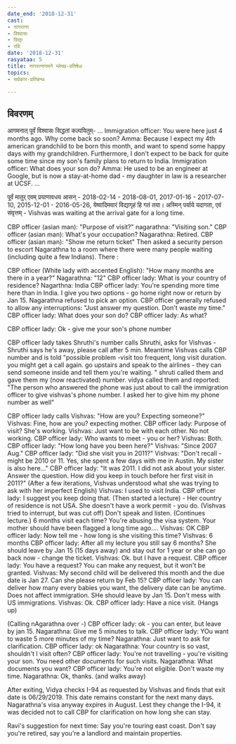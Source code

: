 ```yaml
---
date_end: '2018-12-31'
cast:
- नागरत्ना
- विश्वासः
- विद्या
- रविः
date: '2018-12-31'
rasyataa: 5
title: नागरत्नागमने म्लेच्छ-प्रतिषेधः
topics:
- सर्वकार-प्रतिबन्धः

---
```


## विवरणम्
आगमनात् पूर्वं‌ विश्वासः सिद्धतां कल्पयितुम्-
...
Immigration officer: You were here just 4 months ago. Why come back so soon?
Amma: Because I expect my 4th american grandchild to be born this month, and want to spend some happy days with my grandchildren. Furthermore, I don't expect to be back for quite some time since my son's family plans to return to India.
Immigration officer: What does your son do?
Amma: He used to be an engineer at Google, but is now a stay-at-home dad - my daughter in law is a researcher at UCSF.
...

पूर्वं मातुर् एवम् प्रयाणावधय आसन् - 2018-02-14 - 2018-08-01, 2017-01-16 - 2017-07-10, 2015-12-01 - 2016-05-26, येष्वादिमवारं विद्यागृहं हि गतं तया। अस्मिन् पर्याये यदागता, एवं संवृत्तम् -
Vishvas was waiting at the arrival gate for a long time.

CBP officer (asian man): "Purpose of visit?"
nagarathna: "Visiting son."
CBP officer (asian man): What's your occupation?
Nagarathna: Retired.
CBP officer (asian man): "Show me return ticket"
Then asked a security person to escort Nagarathna to a room where there were many people waiting (including quite a few Indians). There :

CBP officer (White lady with accented English): "How many months are there in a year?"
Nagarathna: "12"
CBP officer lady: What is your country of residence?
Nagarthna: India
CBP officer lady: You're spending more time here than in India. I give you two options - go home right now or return by Jan 15.
Nagarathna refused to pick an option.
CBP officer generally refused to allow any interruptions: "Just answer my question. Don't waste my time."
CBP officer lady: What does your son do?
CBP officer lady: As what?

CBP officer lady: Ok - give me your son's phone number

CBP officer lady takes Shruthi's number calls Shruthi, asks for Vishvas - Shruthi says he's away, please call after 5 min. Meantime Vishvas calls CBP number and is told "possible problem -visit too frequent, long visit duration. you might get a call again. go upstairs and speak to the airlines - they can send someone inside and tell them you're waiting. " shruti called them and gave them my (now reactivated) number. vidya called them and reported: "The person who answered the phone was just about to call the immigration officer to give vishvas's phone number. I asked her to give him my phone number as well"

CBP officer lady calls Vishvas: "How are you? Expecting someone?"
Vishvas: Fine, how are you? expecting mother.
CBP officer lady: Purpose of visit? She's working.
Vishvas: Just want to be with each other. No not working.
CBP officer lady: Who wants to meet - you or her?
Vishvas: Both.
CBP officer lady: "How long have you been here?"
Vishvas: "Since 2007 Aug."
CBP officer lady: "Did she visit you in 2011?"
Vishvas: "Don't recall - might be 2010 or 11. Yes, she spent a few days with me in Austin. My sister is also here..."
CBP officer lady: "It was 2011. I did not ask about your sister. Answer the question. How did you keep in touch before her first visit in 2011?"
(After a few iterations, Vishvas understood what she was trying to ask with her imperfect English)
Vishvas: I used to visit India.
CBP officer lady: I suggest you keep doing that. (Then started a lecture) - Her country of residence is not USA. She doesn't have a work permit - you do. (Vishvas tried to interrupt, but was cut off) Don't speak and listen. (Continues lecture.) 6 months visit each time? You're abusing the visa system. Your mother should have been flagged a long time ago....
Vishvas: OK
CBP officer lady: Now tell me - how long is she visiting this time?
Vishvas: 6 months
CBP officer lady: After all my lecture you still say 6 months? She should leave by Jan 15 (15 days away) and stay out for 1 year or she can go back now - change the ticket.
Vishvas: Ok. but I have a request.
CBP officer lady: You have a request? You can make any request, but it won't be granted.
Vishvas: My second child will be delivered this month and the due date is Jan 27. Can she please return by Feb 15?
CBP officer lady: You can deliver how many every babies you want, the delivery date can be anytime. Does not affect immigration. SHe should leave by Jan 15. Don't mess with US immigrations.
Vishvas: Ok.
CBP officer lady: Have a nice visit. (Hangs up)

(Calling nAgarathna over -)
CBP officer lady: ok - you can enter, but leave by jan 15.
Nagarathna: Give me 5 minutes to talk.
CBP officer lady: YOu want to waste 5 more minutes of my time?
Nagarathna: Just want to ask for clarification.
CBP officer lady: ok
Nagarathna: Your country is so vast, shouldn't I visit often?
CBP officer lady: You're not travelling - you're visiting your son. You need other documents for such visits.
Nagarathna: What documents you want?
CBP officer lady: You're not eligible. Don't waste my time.
Nagarathna: Ok, thanks.
(and walks away)

After exiting, Vidya checks I-94 as requested by Vishvas and finds that exit date is 06/29/2019. This date remains constant for the next many days. Nagarathna's visa anyway expires in August. Lest they change the I-94, it was decided not to call CBP for clarification on how long she can stay. 

Ravi's suggestion for next time: Say you're touring east coast. Don't say you're retired, say you're a landlord and maintain properties.

